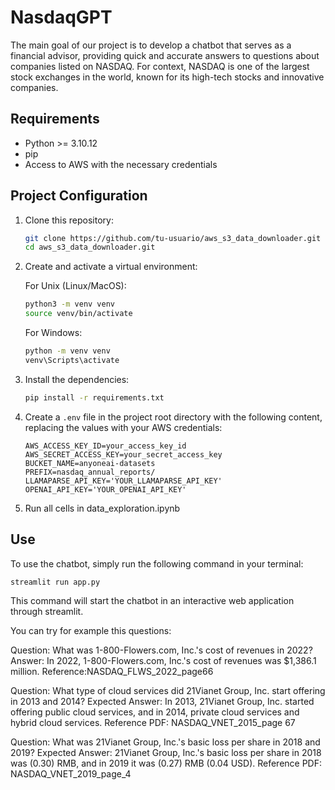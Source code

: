 # NasdaqGPT

The main goal of our project is to develop a chatbot that serves as a financial advisor, providing quick and accurate answers to questions about companies listed on NASDAQ. For context, NASDAQ is one of the largest stock exchanges in the world, known for its high-tech stocks and innovative companies.

## Requirements

- Python >= 3.10.12
- pip
- Access to AWS with the necessary credentials

## Project Configuration

1. Clone this repository:

    ```bash
    git clone https://github.com/tu-usuario/aws_s3_data_downloader.git
    cd aws_s3_data_downloader.git
    ```

2. Create and activate a virtual environment:

    For Unix (Linux/MacOS):

    ```bash
    python3 -m venv venv
    source venv/bin/activate
    ```

    For Windows:

    ```bash
    python -m venv venv
    venv\Scripts\activate
    ```

3. Install the dependencies:

    ```bash
    pip install -r requirements.txt
    ```

4. Create a `.env` file in the project root directory with the following content, replacing the values ​​with your AWS credentials:

    ```env
    AWS_ACCESS_KEY_ID=your_access_key_id
    AWS_SECRET_ACCESS_KEY=your_secret_access_key
    BUCKET_NAME=anyoneai-datasets
    PREFIX=nasdaq_annual_reports/
    LLAMAPARSE_API_KEY='YOUR_LLAMAPARSE_API_KEY'
    OPENAI_API_KEY='YOUR_OPENAI_API_KEY'
    ```
5. Run all cells in data_exploration.ipynb

## Use

To use the chatbot, simply run the following command in your terminal:

```bash
streamlit run app.py
```
This command will start the chatbot in an interactive web application through streamlit.

You can try for example this questions:

Question: What was 1-800-Flowers.com, Inc.'s cost of revenues in 2022? 
Answer: In 2022, 1-800-Flowers.com, Inc.'s cost of revenues was $1,386.1 million.
Reference:NASDAQ_FLWS_2022_page66

Question: What type of cloud services did 21Vianet Group, Inc. start offering in 2013 and 2014? 
Expected Answer: In 2013, 21Vianet Group, Inc. started offering public cloud services, and in 2014, private cloud services and hybrid cloud services. 
Reference PDF: NASDAQ_VNET_2015_page 67

Question: What was 21Vianet Group, Inc.'s basic loss per share in 2018 and 2019? Expected Answer: 21Vianet Group, Inc.'s basic loss per share in 2018 was (0.30) RMB, and in 2019 it was (0.27) RMB (0.04 USD). 
Reference PDF: NASDAQ_VNET_2019_page_4
